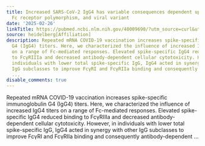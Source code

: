 ```yaml
---
title: Increased SARS-CoV-2 IgG4 has variable consequences dependent upon Fc function,
  Fc receptor polymorphism, and viral variant
date: '2025-02-26'
linkTitle: https://pubmed.ncbi.nlm.nih.gov/40009690/?utm_source=curl&utm_medium=rss&utm_campaign=pubmed-2&utm_content=1FakS-2QOkCT8HsMOQP1bCRQ4YzyumYOmxmF0moLsQ3dFB1E9V&fc=20220326224207&ff=20250227170943&v=2.18.0.post9+e462414
source: heidelberg[Affiliation]
description: Repeated mRNA COVID-19 vaccination increases spike-specific immunoglobulin
  G4 (IgG4) titers. Here, we characterized the influence of increased IgG4 titers
  on a range of Fc-mediated responses. Elevated spike-specific IgG4 reduced binding
  to FcγRIIIa and decreased antibody-dependent cellular cytotoxicity. However, in
  individuals with lower total spike-specific IgG, IgG4 acted in synergy with other
  IgG subclasses to improve FcγRI and FcγRIIa binding and consequently antibody-dependent
  ...
disable_comments: true
---
```

Repeated mRNA COVID-19 vaccination increases spike-specific immunoglobulin G4 (IgG4) titers. Here, we characterized the influence of increased IgG4 titers on a range of Fc-mediated responses. Elevated spike-specific IgG4 reduced binding to FcγRIIIa and decreased antibody-dependent cellular cytotoxicity. However, in individuals with lower total spike-specific IgG, IgG4 acted in synergy with other IgG subclasses to improve FcγRI and FcγRIIa binding and consequently antibody-dependent ...